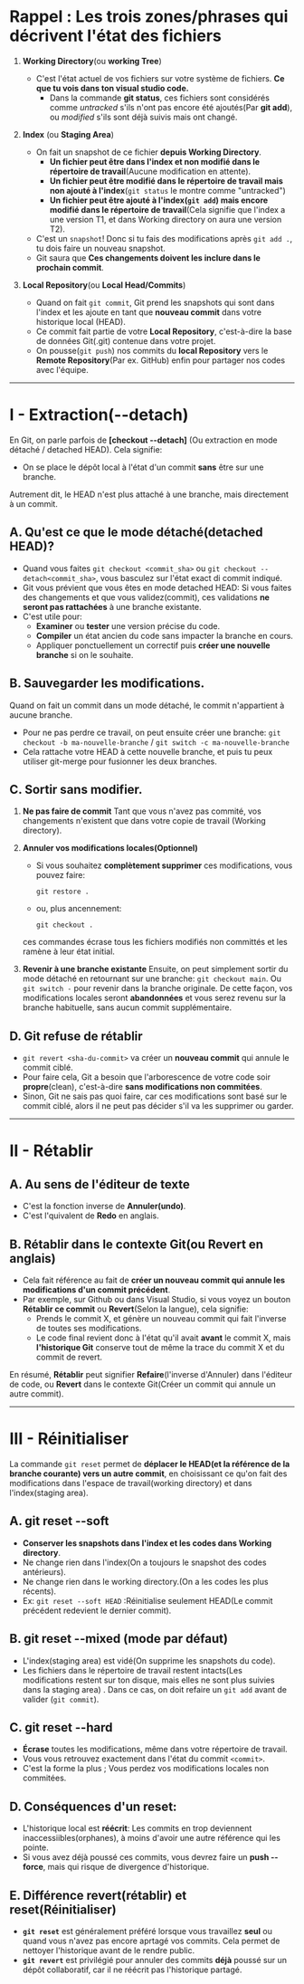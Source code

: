 # Rappel : Les trois zones/phrases qui décrivent l'état des fichiers
1. __Working Directory__(ou __working Tree__)
    * C'est l'état actuel de vos fichiers sur votre système de fichiers. __Ce que tu vois dans ton visual studio code.__
        * Dans la commande __git status__, ces fichiers sont considérés comme _untracked_ s'ils n'ont pas encore été ajoutés(Par __git add__), ou _modified_ s'ils sont déjà suivis mais ont changé.
        
2. __Index__ (ou __Staging Area__)
	* On fait un snapshot de ce fichier __depuis Working Directory__.
		* __Un fichier peut être dans l'index et non modifié dans le répertoire de travail__(Aucune modification en attente).
		* __Un fichier peut être modifié dans le répertoire de travail mais non ajouté à l'index__(``git status`` le montre comme "untracked")
		* __Un fichier peut être ajouté à l'index(``git add``) mais encore modifié dans le répertoire de travail__(Cela signifie que l'index a une version T1, et dans Working directory on aura une version T2).
	* C'est un ``snapshot``! Donc si tu fais des modifications après ``git add .``, tu dois faire un nouveau snapshot.
	* Git saura que __Ces changements doivent les inclure dans le prochain commit__.
3. __Local Repository__(ou __Local Head/Commits__)
    * Quand on fait ``git commit``, Git prend les snapshots qui sont dans l'index et les ajoute en tant que __nouveau commit__ dans votre historique local (HEAD).
    * Ce commit fait partie de votre __Local Repository__, c'est-à-dire la base de données Git(.git) contenue dans votre projet.
    * On pousse(``git push``) nos commits du __local Repository__ vers le __Remote Repository__(Par ex. GitHub) enfin pour partager nos codes avec l'équipe.
    
***
# I - Extraction(--detach)

En Git, on parle parfois de __[checkout --detach]__  (Ou extraction en mode détaché / detached HEAD).
Cela signifie:
* On se place le dépôt local à l'état d'un commit __sans__ être sur une branche.

Autrement dit, le HEAD n'est plus attaché à une branche, mais directement à un commit.

## A. Qu'est ce que le mode détaché(detached HEAD)?
* Quand vous faites ``git checkout <commit_sha>`` ou ``git checkout --detach<commit_sha>``, vous basculez sur l'état exact di commit indiqué.
* Git vous prévient que vous êtes en mode detached HEAD: Si vous faites des changements et que vous validez(commit), ces validations __ne seront pas rattachées__ à une branche existante.
* C'est utile pour:
    * __Examiner__ ou __tester__ une version précise du code.
    * __Compiler__ un état ancien du code sans impacter la branche en cours.
    * Appliquer ponctuellement un correctif puis __créer une nouvelle branche__ si on le souhaite.

## B. Sauvegarder les modifications.
Quand on fait un commit dans un mode détaché, le commit n'appartient à aucune branche.
* Pour ne pas perdre ce travail, on peut ensuite créer une branche:
    ``git checkout -b ma-nouvelle-branche`` / ``git switch -c ma-nouvelle-branche``
* Cela rattache votre HEAD à cette nouvelle branche, et puis tu peux utiliser git-merge pour fusionner les deux branches.

## C. Sortir sans modifier.
1. __Ne pas faire de commit__
    Tant que vous n'avez pas commité, vos changements n'existent que dans votre copie de travail (Working directory).
2. __Annuler vos modifications locales(Optionnel)__
    * Si vous souhaitez __complètement supprimer__ ces modifications, vous pouvez faire:
        ````git
        git restore .
        ````
    * ou, plus ancennement:
        ````
        git checkout .
        ````
    ces commandes écrase tous les fichiers modifiés non committés et les ramène à leur état initial.
    
3. __Revenir à une branche existante__
    Ensuite, on peut simplement sortir du mode détaché en retournant sur une branche: ``git checkout main``.
    Ou ``git switch -`` pour revenir dans la branche originale.
    De cette façon, vos modifications locales seront __abandonnées__ et vous serez revenu sur la branche habituelle, sans aucun commit supplémentaire.

## D. Git refuse de rétablir
* ``git revert <sha-du-commit>`` va créer un __nouveau commit__ qui annule le commit ciblé.
* Pour faire cela, Git a besoin que l'arborescence de votre code soir __propre__(clean), c'est-à-dire __sans modifications non commitées__. 
* Sinon, Git ne sais pas quoi faire, car ces modifications sont basé sur le commit ciblé, alors il ne peut pas décider s'il va les supprimer ou garder.

***
# II - Rétablir
## A. Au sens de l'éditeur de texte
* C'est la fonction inverse de __Annuler(undo)__.
* C'est l'quivalent de __Redo__ en anglais.

## B. Rétablir dans le contexte __Git__(ou __Revert__ en anglais)
* Cela fait référence au fait de __créer un nouveau commit qui annule les modifications d'un commit précédent__.
* Par exemple, sur Github ou dans Visual Studio, si vous voyez un bouton __Rétablir ce commit__ ou __Revert__(Selon la langue), cela signifie:
    * Prends le commit X, et génère un nouveau commit qui fait l'inverse de toutes ses modifications.
    * Le code final revient donc à l'état qu'il avait __avant__ le commit X, mais __l'historique Git__ conserve tout de même la trace du commit X et du commit de revert.

En résumé, __Rétablir__ peut signifier __Refaire__(l'inverse d'Annuler) dans l'éditeur de code, ou __Revert__ dans le contexte Git(Créer un commit qui annule un autre commit).

***
# III - Réinitialiser 
La commande ``git reset`` permet de __déplacer le HEAD(et la référence de la branche courante) vers un autre commit__, en choisissant ce qu'on fait des modifications dans l'espace de travail(working directory) et dans l'index(staging area).
## A. git reset --soft <commit>
* __Conserver les snapshots dans l'index et les codes dans Working directory__.
* Ne change rien dans l'index(On a toujours le snapshot des codes antérieurs).
* Ne change rien dans le working directory.(On a les codes les plus récents).
* Ex: ``git reset --soft HEAD`` :Réinitialise seulement HEAD(Le commit précédent redevient le dernier commit).

## B. git reset --mixed <commit> (mode par défaut)
* L'index(staging area) est vidé(On supprime les snapshots du code).
* Les fichiers dans le répertoire de travail restent intacts(Les modifications restent sur ton disque, mais elles ne sont plus suivies dans la staging area) . Dans ce cas, on doit refaire un  ``git add`` avant de valider (``git commit``).

## C. git reset --hard <commit>
 * __Écrase__ toutes les modifications, même dans votre répertoire de travail.
 * Vous vous retrouvez exactement dans l'état du commit ``<commit>``.
 * C'est la forme la plus <destructive>; Vous perdez vos modifications locales non commitées.

## D. Conséquences d'un reset:
* L'historique local est __réécrit__: Les commits en trop deviennent inaccessiibles(orphanes), à moins d'avoir une autre référence qui les pointe.
* Si vous avez déjà poussé ces commits, vous devrez faire un __push --force__, mais qui risque de divergence d'historique.

## E. Différence revert(rétablir) et reset(Réinitialiser)
* __``git reset``__ est généralement préféré lorsque vous travaillez __seul__ ou quand vous n'avez pas encore aprtagé vos commits. Cela permet de nettoyer l'historique avant de le rendre public.
* __``git revert``__ est privilégié pour annuler des commits __déjà__ poussé sur un dépôt collaboratif, car il ne réécrit pas l'historique partagé.
